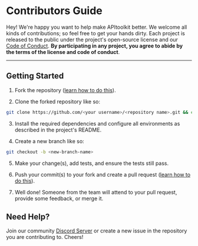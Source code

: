 # Contributors Guide

Hey! We're happy you want to help make APItoolkit better. We welcome all kinds of contributions; so feel free to get your hands dirty. Each project is released to the public under the project's open-source license and our [Code of Conduct](./CODE_OF_CONDUCT.md). **By participating in any project, you agree to abide by the terms of the license and code of conduct**.

---

## Getting Started

1. Fork the repository ([learn how to do this](https://help.github.com/articles/fork-a-repo)).

2. Clone the forked repository like so:

```bash
git clone https://github.com/<your username>/<repository name>.git && cd repository name
```

3. Install the required dependencies and configure all environments as described in the project's README.

4. Create a new branch like so:

```bash
git checkout -b <new-branch-name>
```

5. Make your change(s), add tests, and ensure the tests still pass.

6. Push your commit(s) to your fork and create a pull request ([learn how to do this](https://docs.github.com/en/github/collaborating-with-issues-and-pull-requests/creating-a-pull-request)).

7. Well done! Someone from the team will attend to your pull request, provide some feedback, or merge it.


## Need Help?

Join our community [Discord Server](https://discord.gg/dEB6EjQnKB) or create a new issue in the repository you are contributing to. Cheers!
